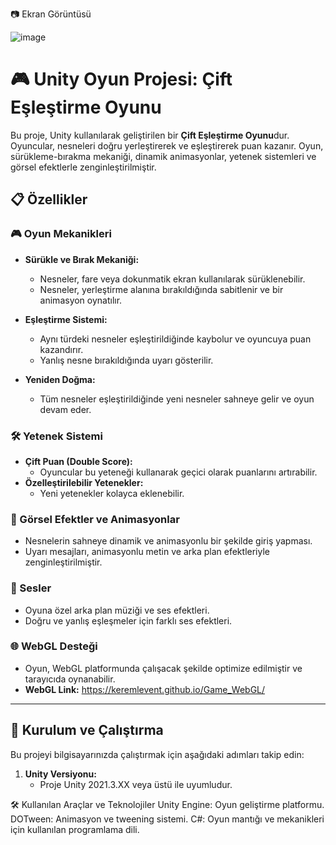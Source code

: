 📷 Ekran Görüntüsü

 ![image](https://github.com/user-attachments/assets/0404b35e-05b2-4e54-ac34-a14ba0f87afd)


# 🎮 Unity Oyun Projesi: Çift Eşleştirme Oyunu

Bu proje, Unity kullanılarak geliştirilen bir **Çift Eşleştirme Oyunu**dur. Oyuncular, nesneleri doğru yerleştirerek ve eşleştirerek puan kazanır. Oyun, sürükleme-bırakma mekaniği, dinamik animasyonlar, yetenek sistemleri ve görsel efektlerle zenginleştirilmiştir.

## 📋 Özellikler

### 🎮 Oyun Mekanikleri
- **Sürükle ve Bırak Mekaniği:**
  - Nesneler, fare veya dokunmatik ekran kullanılarak sürüklenebilir.
  - Nesneler, yerleştirme alanına bırakıldığında sabitlenir ve bir animasyon oynatılır.

- **Eşleştirme Sistemi:**
  - Aynı türdeki nesneler eşleştirildiğinde kaybolur ve oyuncuya puan kazandırır.
  - Yanlış nesne bırakıldığında uyarı gösterilir.

- **Yeniden Doğma:**
  - Tüm nesneler eşleştirildiğinde yeni nesneler sahneye gelir ve oyun devam eder.

### 🛠️ Yetenek Sistemi
- **Çift Puan (Double Score):**
  - Oyuncular bu yeteneği kullanarak geçici olarak puanlarını artırabilir.
- **Özelleştirilebilir Yetenekler:**
  - Yeni yetenekler kolayca eklenebilir.

### 🌟 Görsel Efektler ve Animasyonlar
- Nesnelerin sahneye dinamik ve animasyonlu bir şekilde giriş yapması.
- Uyarı mesajları, animasyonlu metin ve arka plan efektleriyle zenginleştirilmiştir.

### 🎵 Sesler
- Oyuna özel arka plan müziği ve ses efektleri.
- Doğru ve yanlış eşleşmeler için farklı ses efektleri.

### 🌐 WebGL Desteği
- Oyun, WebGL platformunda çalışacak şekilde optimize edilmiştir ve tarayıcıda oynanabilir.
- **WebGL Link:** https://keremlevent.github.io/Game_WebGL/
---

## 🚀 Kurulum ve Çalıştırma

Bu projeyi bilgisayarınızda çalıştırmak için aşağıdaki adımları takip edin:

1. **Unity Versiyonu:**
   - Proje Unity 2021.3.XX veya üstü ile uyumludur.

🛠️ Kullanılan Araçlar ve Teknolojiler
Unity Engine: Oyun geliştirme platformu.
DOTween: Animasyon ve tweening sistemi.
C#: Oyun mantığı ve mekanikleri için kullanılan programlama dili.
